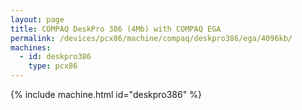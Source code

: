 ```yaml
---
layout: page
title: COMPAQ DeskPro 386 (4Mb) with COMPAQ EGA
permalink: /devices/pcx86/machine/compaq/deskpro386/ega/4096kb/
machines:
  - id: deskpro386
    type: pcx86
---
```


{% include machine.html id="deskpro386" %}
